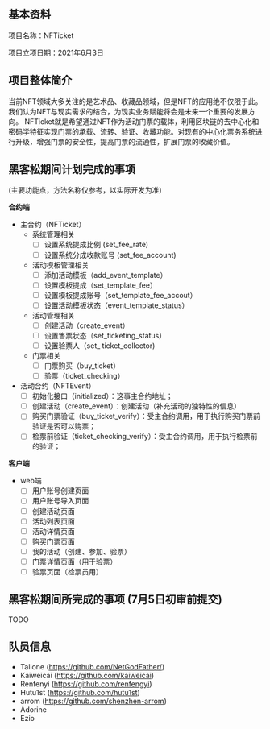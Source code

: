 ## 基本资料

项目名称：NFTicket

项目立项日期：2021年6月3日

## 项目整体简介

当前NFT领域大多关注的是艺术品、收藏品领域，但是NFT的应用绝不仅限于此。我们认为NFT与现实需求的结合，为现实业务赋能将会是未来一个重要的发展方向。
NFTicket就是希望通过NFT作为活动门票的载体，利用区块链的去中心化和密码学特征实现门票的承载、流转、验证、收藏功能。对现有的中心化票务系统进行升级，增强门票的安全性，提高门票的流通性，扩展门票的收藏价值。

## 黑客松期间计划完成的事项
(主要功能点，方法名称仅参考，以实际开发为准)

**合约端**
- 主合约（NFTicket）
  - 系统管理相关
     - [ ] 设置系统提成比例 (set_fee_rate)
     - [ ] 设置系统分成收款账号 (set_fee_account)
  - 活动模板管理相关
     - [ ] 添加活动模板（add_event_template）
     - [ ] 设置模板提成（set_template_fee）
     - [ ] 设置模板提成账号（set_template_fee_accout）
     - [ ] 设置活动模板状态（event_template_status）
  - 活动管理相关
     - [ ] 创建活动（create_event）
     - [ ] 设置售票状态（set_ticketing_status）
     - [ ] 设置验票人（set_ ticket_collector)
  - 门票相关
     - [ ] 门票购买（buy_ticket）
     - [ ] 验票（ticket_checking）
- 活动合约（NFTEvent）
   - [ ] 初始化接口（initialized）：这事主合约地址；
   - [ ] 创建活动（create_event）：创建活动（补充活动的独特性的信息）
   - [ ] 购买门票验证（buy_ticket_verify）：受主合约调用，用于执行购买门票前验证是否可以购票；
   - [ ] 检票前验证（ticket_checking_verify）：受主合约调用，用于执行检票前的验证；

**客户端**
 - web端
   - [ ] 用户账号创建页面
   - [ ] 用户账号导入页面
   - [ ] 创建活动页面
   - [ ] 活动列表页面
   - [ ] 活动详情页面
   - [ ] 购买门票页面
   - [ ] 我的活动（创建、参加、验票）
   - [ ] 门票详情页面（用于验票）
   - [ ] 验票页面（检票员用）

## 黑客松期间所完成的事项 (7月5日初审前提交)

TODO

## 队员信息

- Tallone (https://github.com/NetGodFather/)
- Kaiweicai (https://github.com/kaiweicai)
- Renfenyi (https://github.com/renfengyi)
- Hutu1st (https://github.com/hutu1st)
- arrom (https://github.com/shenzhen-arrom)
- Adorine
- Ezio
